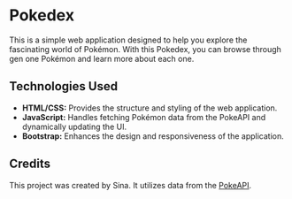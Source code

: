 # Pokedex

This is a simple web application designed to help you explore the fascinating world of Pokémon. With this Pokedex, you can browse through gen one Pokémon and learn more about each one.

## Technologies Used

- **HTML/CSS:** Provides the structure and styling of the web application.
- **JavaScript:** Handles fetching Pokémon data from the PokeAPI and dynamically updating the UI.
- **Bootstrap:** Enhances the design and responsiveness of the application.

## Credits

This project was created by Sina. It utilizes data from the [PokeAPI](https://pokeapi.co/).